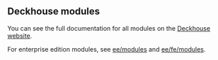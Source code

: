 ## Deckhouse modules

You can see the full documentation for all modules on the [Deckhouse website](https://deckhouse.io/documentation/v1/revision-comparison.html).

For enterprise edition modules, see [ee/modules](../ee/modules) and [ee/fe/modules](../ee/fe/modules).
